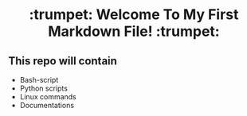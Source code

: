 <h1 align=center> :trumpet:	 Welcome To My First Markdown File! :trumpet:	 </h1> 
<h2> This repo will contain </h2>
 <ul>
  <li> Bash-script </li>
  <li> Python scripts </li>
  <li> Linux commands </li>
  <li> Documentations </li>
  </ul>
